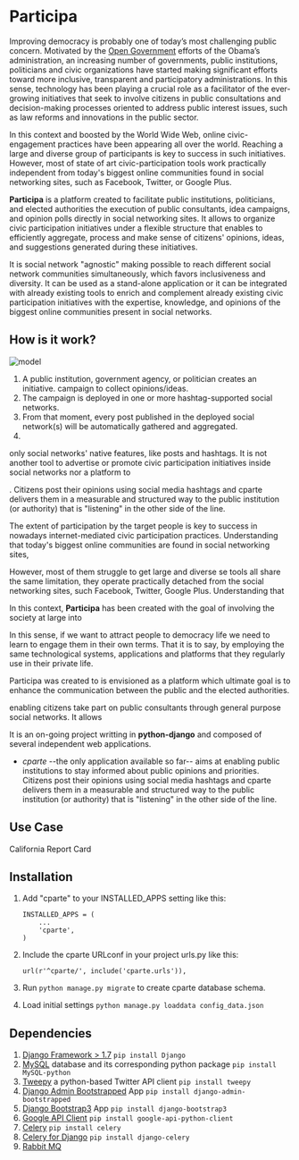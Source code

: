 Participa
=========

Improving democracy is probably one of today’s most challenging public concern. Motivated by the [Open Government](https://petitions.whitehouse.gov) 
efforts of the Obama’s administration, an increasing number of governments, public institutions, politicians and 
civic organizations have started making significant efforts toward more inclusive, transparent and participatory 
administrations. In this sense, technology has been playing a crucial role as a facilitator of the ever-growing initiatives that 
seek to involve citizens in public consultations and decision-making processes oriented to address public interest issues, 
such as law reforms and innovations in the public sector. 

In this context and boosted by the World Wide Web, online civic-engagement practices have been appearing all over the world. Reaching a 
large and diverse group of participants is key to success in such initiatives. However, most of state of art civic-participation 
tools work practically independent from today's biggest online communities found in social networking sites, such as Facebook, 
Twitter, or Google Plus.  

**Participa** is a platform created to facilitate public institutions, politicians, and elected authorities the execution of
public consultants, idea campaigns, and opinion polls directly in social networking sites. It allows to organize civic 
participation initiatives under a flexible structure that enables to efficiently aggregate, process and make sense of citizens' 
opinions, ideas, and suggestions generated during these initiatives. 

It is social network "agnostic" making possible to reach different social network communities simultaneously, which favors
inclusiveness and diversity. It can be used as a stand-alone application or it can be integrated with already existing 
tools to enrich and complement already existing civic participation initiatives with the expertise, knowledge, and opinions 
of the biggest online communities present in social networks.


How is it work?
---------------

![model](https://dl.dropboxusercontent.com/u/55956367/participa_model.png "Participa Model")

1. A public institution, government agency, or politician creates an initiative. campaign to collect opinions/ideas.  
2. The campaign is deployed in one or more hashtag-supported social networks. 
3. From that moment, every post published in the deployed social network(s) will be automatically gathered and aggregated.
4. 
 



only social networks' native features, 
like posts and hashtags. It is not another tool to advertise or promote civic participation initiatives inside social networks
nor a platform to  
 
 

. Citizens post their opinions using social media hashtags and 
cparte delivers them in a measurable and structured way to the public institution (or authority) that is "listening" in 
the other side of the line.

The extent of participation by the target people is key to success in nowadays internet-mediated
civic participation practices. Understanding that today's biggest online communities are found in social networking sites,  

However, most of them struggle to get large and diverse se tools all share the same limitation, they operate practically detached from 
the social networking sites, such Facebook, Twitter, Google Plus. Understanding that 



In this context, **Participa** has been created with the goal of involving the society at large into 

In this sense, if we want to attract people to democracy life we need to learn to engage them in their own terms. 
That it is to say, by employing the same technological systems, applications and platforms that they regularly use in their private life.  

Participa was created to is envisioned as a platform which ultimate goal is to enhance the communication between the public and the elected authorities.  

enabling citizens take part on public consultants through general purpose social networks. It allows

 It is an on-going project writting in **python-django** and composed of several independent web applications. 

* *cparte* --the only application available so far-- aims at enabling public institutions to stay informed about public opinions and priorities. Citizens post their opinions using social media hashtags and cparte delivers them in a measurable and structured way to the public institution (or authority) that is "listening" in the other side of the line.

Use Case
-----------

California Report Card

Installation
------------

1. Add "cparte" to your INSTALLED_APPS setting like this:

      ```
      INSTALLED_APPS = (
          ...
          'cparte',
      )
      ```

2. Include the cparte URLconf in your project urls.py like this:

      `url(r'^cparte/', include('cparte.urls')),`

3. Run `python manage.py migrate` to create cparte database schema.

4. Load initial settings `python manage.py loaddata config_data.json`

Dependencies
------------

1. [Django Framework > 1.7](https://www.djangoproject.com/) `pip install Django`
2. [MySQL](http://www.mysql.com) database and its corresponding python package `pip install MySQL-python`
3. [Tweepy](http://www.tweepy.org) a python-based Twitter API client `pip install tweepy`
4. [Django Admin Bootstrapped](https://riccardo.forina.me/bootstrap-your-django-admin-in-3-minutes) App `pip install django-admin-bootstrapped`
5. [Django Bootstrap3](https://github.com/dyve/django-bootstrap3) App `pip install django-bootstrap3`
6. [Google API Client](https://developers.google.com/api-client-library/python/) `pip install google-api-python-client`
7. [Celery](http://www.celeryproject.org) `pip install celery`
8. [Celery for Django](http://docs.celeryproject.org/en/latest/django/first-steps-with-django.html) `pip install django-celery`
9. [Rabbit MQ](http://www.rabbitmq.com/install-generic-unix.html)